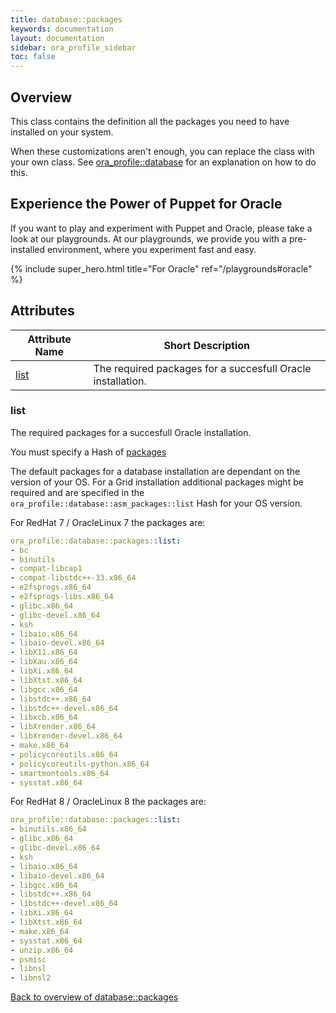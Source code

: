 ```yaml
---
title: database::packages
keywords: documentation
layout: documentation
sidebar: ora_profile_sidebar
toc: false
---
```

## Overview

This class contains the definition all the packages you need to have installed on your system.

When these customizations aren't enough, you can replace the class with your own class. See [ora_profile::database](./database.html) for an explanation on how to do this.





## Experience the Power of Puppet for Oracle

If you want to play and experiment with Puppet and Oracle, please take a look at our playgrounds. At our playgrounds, we provide you with a pre-installed environment, where you experiment fast and easy.

{% include super_hero.html title="For Oracle" ref="/playgrounds#oracle" %}


## Attributes



Attribute Name                   | Short Description                                           |
-------------------------------- | ----------------------------------------------------------- |
[list](#database::packages_list) | The required packages for a succesfull Oracle installation. |




### list<a name='database::packages_list'>

The required packages for a succesfull Oracle installation.

You must specify a Hash of [packages](https://puppet.com/docs/puppet/6/types/package.html)

The default packages for a database installation are dependant on the version of your OS.
For a Grid installation additional packages might be required and are specified in the `ora_profile::database::asm_packages::list` Hash for your OS version.

For RedHat 7 / OracleLinux 7 the packages are:

```yaml
ora_profile::database::packages::list:
- bc
- binutils
- compat-libcap1
- compat-libstdc++-33.x86_64
- e2fsprogs.x86_64
- e2fsprogs-libs.x86_64
- glibc.x86_64
- glibc-devel.x86_64
- ksh
- libaio.x86_64
- libaio-devel.x86_64
- libX11.x86_64
- libXau.x86_64
- libXi.x86_64
- libXtst.x86_64
- libgcc.x86_64
- libstdc++.x86_64
- libstdc++-devel.x86_64
- libxcb.x86_64
- libXrender.x86_64
- libXrender-devel.x86_64
- make.x86_64
- policycoreutils.x86_64
- policycoreutils-python.x86_64
- smartmontools.x86_64
- sysstat.x86_64
```

For RedHat 8 / OracleLinux 8 the packages are:

```yaml
ora_profile::database::packages::list:
- binutils.x86_64
- glibc.x86_64
- glibc-devel.x86_64
- ksh
- libaio.x86_64
- libaio-devel.x86_64
- libgcc.x86_64
- libstdc++.x86_64
- libstdc++-devel.x86_64
- libXi.x86_64
- libXtst.x86_64
- make.x86_64
- sysstat.x86_64
- unzip.x86_64
- psmisc
- libnsl
- libnsl2
```

[Back to overview of database::packages](#attributes)
